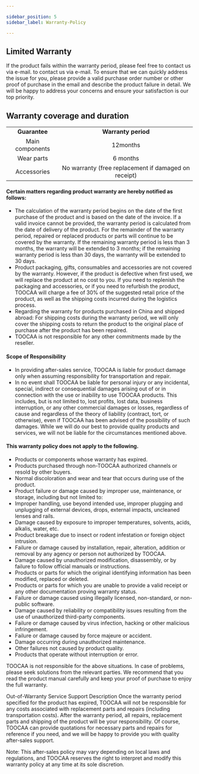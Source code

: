 ```yaml
---

sidebar_position: 5
sidebar_label: Warranty-Policy

---
```

## **Limited Warranty**
If the product fails within the warranty period, please feel free to contact us via e-mail. to contact us via e-mail. To ensure that we can quickly address the issue for you, please provide a valid purchase order number or other proof of purchase in the email and describe the product failure in detail. We will be happy to address your concerns and ensure your satisfaction is our top priority.

## **Warranty coverage and duration**
|  |  |  
| :---: | :---: | 
| **Guarantee** | **Warranty period** | **Remark |
| Main components| 12months| Adapter, circuit board, motor, USB electronic lock, rail, synchronous belt, light bar. |
| Wear parts | 6 months | Laser module |
| Accessories | No warranty (free replacement if damaged on receipt) | Components other than main components and wear parts: power cord, USB cable, exhaust pipe, consumables, screwdriver, manual, outer cover acrylic board, profiles, etc. |


#### Certain matters regarding product warranty are hereby notified as follows:
+ The calculation of the warranty period begins on the date of the first purchase of the product and is based on the date of the invoice. If a valid invoice cannot be provided, the warranty period is calculated from the date of delivery of the product. For the remainder of the warranty period, repaired or replaced products or parts will continue to be covered by the warranty. If the remaining warranty period is less than 3 months, the warranty will be extended to 3 months; if the remaining warranty period is less than 30 days, the warranty will be extended to 30 days.</br>
+ Product packaging, gifts, consumables and accessories are not covered by the warranty. However, if the product is defective when first used, we will replace the product at no cost to you. If you need to replenish the packaging and accessories, or if you need to refurbish the product, TOOCAA will charge a fee of 30% of the suggested retail price of the product, as well as the shipping costs incurred during the logistics process.  </br>
+ Regarding the warranty for products purchased in China and shipped abroad: For shipping costs during the warranty period, we will only cover the shipping costs to return the product to the original place of purchase after the product has been repaired.</br>
+ TOOCAA is not responsible for any other commitments made by the reseller.</br>

#### Scope of Responsibility
+ In providing after-sales service, TOOCAA is liable for product damage only when assuming responsibility for transportation and repair.<br/>
+ In no event shall TOOCAA be liable for personal injury or any incidental, special, indirect or consequential damages arising out of or in connection with the use or inability to use TOOCAA products. This includes, but is not limited to, lost profits, lost data, business interruption, or any other commercial damages or losses, regardless of cause and regardless of the theory of liability (contract, tort, or otherwise), even if TOOCAA has been advised of the possibility of such damages. While we will do our best to provide quality products and services, we will not be liable for the circumstances mentioned above.

####  This warranty policy does not apply to the following.
+ Products or components whose warranty has expired.
+ Products purchased through non-TOOCAA authorized channels or resold by other buyers.
+ Normal discoloration and wear and tear that occurs during use of the product.
+ Product failure or damage caused by improper use, maintenance, or storage, including but not limited to:
+ Improper handling, use beyond intended use, improper plugging and unplugging of external devices, drops, external impacts, uncleaned lenses and rails.
+ Damage caused by exposure to improper temperatures, solvents, acids, alkalis, water, etc.
+ Product breakage due to insect or rodent infestation or foreign object intrusion.
+ Failure or damage caused by installation, repair, alteration, addition or removal by any agency or person not authorized by TOOCAA.
+ Damage caused by unauthorized modification, disassembly, or by failure to follow official manuals or instructions.
+ Products or parts for which the original identifying information has been modified, replaced or deleted.
+ Products or parts for which you are unable to provide a valid receipt or any other documentation proving warranty status.  
+ Failure or damage caused using illegally licensed, non-standard, or non-public software.
+ Damage caused by reliability or compatibility issues resulting from the use of unauthorized third-party components.
+ Failure or damage caused by virus infection, hacking or other malicious infringement.
+ Failure or damage caused by force majeure or accident.
+ Damage occurring during unauthorized maintenance.
+ Other failures not caused by product quality.
+ Products that operate without interruption or error.

TOOCAA is not responsible for the above situations. In case of problems, please seek solutions from the relevant parties. We recommend that you read the product manual carefully and keep your proof of purchase to enjoy the full warranty.

 
Out-of-Warranty Service Support Description
Once the warranty period specified for the product has expired, TOOCAA will not be responsible for any costs associated with replacement parts and repairs (including transportation costs). After the warranty period, all repairs, replacement parts and shipping of the product will be your responsibility. Of course, TOOCAA can provide quotations for necessary parts and repairs for reference if you need, and we will be happy to provide you with quality after-sales support.

Note: This after-sales policy may vary depending on local laws and regulations, and TOOCAA reserves the right to interpret and modify this warranty policy at any time at its sole discretion.

